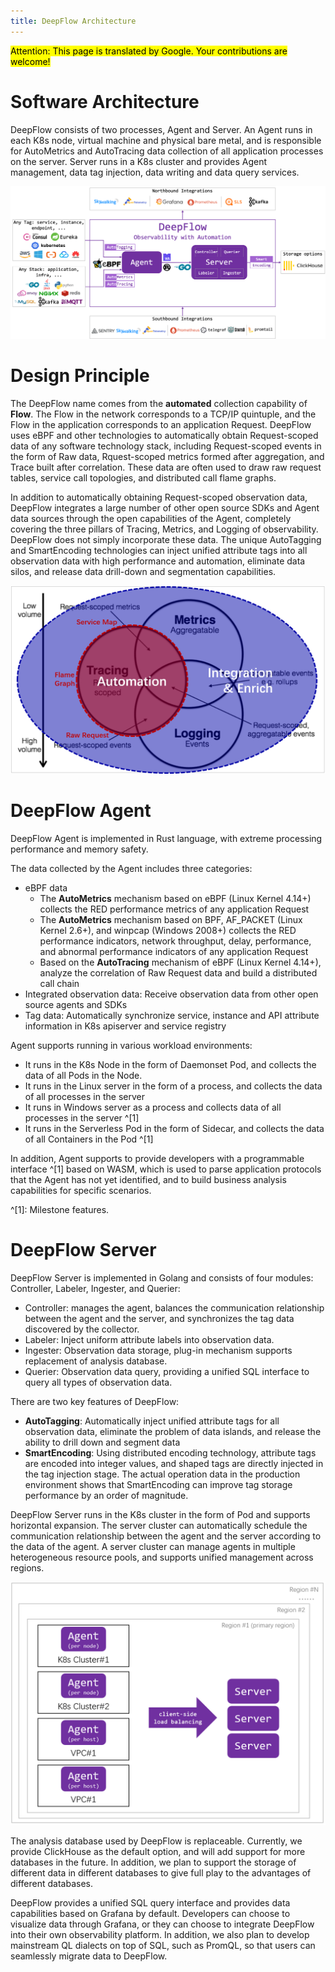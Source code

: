 ```yaml
---
title: DeepFlow Architecture
---
```


<mark>Attention: This page is translated by Google. Your contributions are welcome!</mark>

# Software Architecture

DeepFlow consists of two processes, Agent and Server. An Agent runs in each K8s node, virtual machine and physical bare metal, and is responsible for AutoMetrics and AutoTracing data collection of all application processes on the server. Server runs in a K8s cluster and provides Agent management, data tag injection, data writing and data query services.

![DeepFlow Architecture](./imgs/deepflow-architecture.png)

# Design Principle

The DeepFlow name comes from the **automated** collection capability of **Flow**. The Flow in the network corresponds to a TCP/IP quintuple, and the Flow in the application corresponds to an application Request. DeepFlow uses eBPF and other technologies to automatically obtain Request-scoped data of any software technology stack, including Request-scoped events in the form of Raw data, Rquest-scoped metrics formed after aggregation, and Trace built after correlation. These data are often used to draw raw request tables, service call topologies, and distributed call flame graphs.

In addition to automatically obtaining Request-scoped observation data, DeepFlow integrates a large number of other open source SDKs and Agent data sources through the open capabilities of the Agent, completely covering the three pillars of Tracing, Metrics, and Logging of observability. DeepFlow does not simply incorporate these data. The unique AutoTagging and SmartEncoding technologies can inject unified attribute tags into all observation data with high performance and automation, eliminate data silos, and release data drill-down and segmentation capabilities.

![DeepFlow Design Principle](./imgs/deepflow-location.png?w=796&align=center)

# DeepFlow Agent

DeepFlow Agent is implemented in Rust language, with extreme processing performance and memory safety.

The data collected by the Agent includes three categories:
- eBPF data
  - The **AutoMetrics** mechanism based on eBPF (Linux Kernel 4.14+) collects the RED performance metrics of any application Request
  - The **AutoMetrics** mechanism based on BPF, AF\_PACKET (Linux Kernel 2.6+), and winpcap (Windows 2008+) collects the RED performance indicators, network throughput, delay, performance, and abnormal performance indicators of any application Request
  - Based on the **AutoTracing** mechanism of eBPF (Linux Kernel 4.14+), analyze the correlation of Raw Request data and build a distributed call chain
- Integrated observation data: Receive observation data from other open source agents and SDKs
- Tag data: Automatically synchronize service, instance and API attribute information in K8s apiserver and service registry

Agent supports running in various workload environments:
- It runs in the K8s Node in the form of Daemonset Pod, and collects the data of all Pods in the Node.
- It runs in the Linux server in the form of a process, and collects the data of all processes in the server
- It runs in Windows server as a process and collects data of all processes in the server ^[1]
- It runs in the Serverless Pod in the form of Sidecar, and collects the data of all Containers in the Pod ^[1]

In addition, Agent supports to provide developers with a programmable interface ^[1] based on WASM, which is used to parse application protocols that the Agent has not yet identified, and to build business analysis capabilities for specific scenarios.

^[1]: Milestone features.

# DeepFlow Server

DeepFlow Server is implemented in Golang and consists of four modules: Controller, Labeler, Ingester, and Querier:
- Controller: manages the agent, balances the communication relationship between the agent and the server, and synchronizes the tag data discovered by the collector.
- Labeler: Inject uniform attribute labels into observation data.
- Ingester: Observation data storage, plug-in mechanism supports replacement of analysis database.
- Querier: Observation data query, providing a unified SQL interface to query all types of observation data.

There are two key features of DeepFlow:
- **AutoTagging**: Automatically inject unified attribute tags for all observation data, eliminate the problem of data islands, and release the ability to drill down and segment data
- **SmartEncoding**: Using distributed encoding technology, attribute tags are encoded into integer values, and shaped tags are directly injected in the tag injection stage. The actual operation data in the production environment shows that SmartEncoding can improve tag storage performance by an order of magnitude.

DeepFlow Server runs in the K8s cluster in the form of Pod and supports horizontal expansion. The server cluster can automatically schedule the communication relationship between the agent and the server according to the data of the agent. A server cluster can manage agents in multiple heterogeneous resource pools, and supports unified management across regions.

![Multi-luster and Multi-region](./imgs/multi-cluster-and-multi-region.png)

The analysis database used by DeepFlow is replaceable. Currently, we provide ClickHouse as the default option, and will add support for more databases in the future. In addition, we plan to support the storage of different data in different databases to give full play to the advantages of different databases.

DeepFlow provides a unified SQL query interface and provides data capabilities based on Grafana by default. Developers can choose to visualize data through Grafana, or they can choose to integrate DeepFlow into their own observability platform. In addition, we also plan to develop mainstream QL dialects on top of SQL, such as PromQL, so that users can seamlessly migrate data to DeepFlow.
